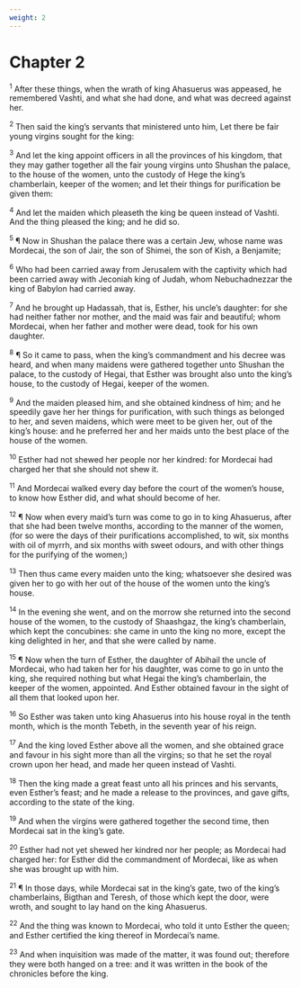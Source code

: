 ```yaml
---
weight: 2
---
```


# Chapter 2

<sup>1</sup> After these things, when the wrath of king Ahasuerus was appeased, he remembered Vashti, and what she had done, and what was decreed against her. 

<sup>2</sup> Then said the king’s servants that ministered unto him, Let there be fair young virgins sought for the king: 

<sup>3</sup> And let the king appoint officers in all the provinces of his kingdom, that they may gather together all the fair young virgins unto Shushan the palace, to the house of the women, unto the custody of Hege the king’s chamberlain, keeper of the women; and let their things for purification be given them: 

<sup>4</sup> And let the maiden which pleaseth the king be queen instead of Vashti. And the thing pleased the king; and he did so. 

<sup>5</sup> ¶ Now in Shushan the palace there was a certain Jew, whose name was Mordecai, the son of Jair, the son of Shimei, the son of Kish, a Benjamite; 

<sup>6</sup> Who had been carried away from Jerusalem with the captivity which had been carried away with Jeconiah king of Judah, whom Nebuchadnezzar the king of Babylon had carried away. 

<sup>7</sup> And he brought up Hadassah, that is, Esther, his uncle’s daughter: for she had neither father nor mother, and the maid was fair and beautiful; whom Mordecai, when her father and mother were dead, took for his own daughter. 

<sup>8</sup> ¶ So it came to pass, when the king’s commandment and his decree was heard, and when many maidens were gathered together unto Shushan the palace, to the custody of Hegai, that Esther was brought also unto the king’s house, to the custody of Hegai, keeper of the women. 

<sup>9</sup> And the maiden pleased him, and she obtained kindness of him; and he speedily gave her her things for purification, with such things as belonged to her, and seven maidens, which were meet to be given her, out of the king’s house: and he preferred her and her maids unto the best place of the house of the women. 

<sup>10</sup> Esther had not shewed her people nor her kindred: for Mordecai had charged her that she should not shew it. 

<sup>11</sup> And Mordecai walked every day before the court of the women’s house, to know how Esther did, and what should become of her. 

<sup>12</sup> ¶ Now when every maid’s turn was come to go in to king Ahasuerus, after that she had been twelve months, according to the manner of the women, (for so were the days of their purifications accomplished, to wit, six months with oil of myrrh, and six months with sweet odours, and with other things for the purifying of the women;) 

<sup>13</sup> Then thus came every maiden unto the king; whatsoever she desired was given her to go with her out of the house of the women unto the king’s house. 

<sup>14</sup> In the evening she went, and on the morrow she returned into the second house of the women, to the custody of Shaashgaz, the king’s chamberlain, which kept the concubines: she came in unto the king no more, except the king delighted in her, and that she were called by name. 

<sup>15</sup> ¶ Now when the turn of Esther, the daughter of Abihail the uncle of Mordecai, who had taken her for his daughter, was come to go in unto the king, she required nothing but what Hegai the king’s chamberlain, the keeper of the women, appointed. And Esther obtained favour in the sight of all them that looked upon her. 

<sup>16</sup> So Esther was taken unto king Ahasuerus into his house royal in the tenth month, which is the month Tebeth, in the seventh year of his reign. 

<sup>17</sup> And the king loved Esther above all the women, and she obtained grace and favour in his sight more than all the virgins; so that he set the royal crown upon her head, and made her queen instead of Vashti. 

<sup>18</sup> Then the king made a great feast unto all his princes and his servants, even Esther’s feast; and he made a release to the provinces, and gave gifts, according to the state of the king. 

<sup>19</sup> And when the virgins were gathered together the second time, then Mordecai sat in the king’s gate. 

<sup>20</sup> Esther had not yet shewed her kindred nor her people; as Mordecai had charged her: for Esther did the commandment of Mordecai, like as when she was brought up with him. 

<sup>21</sup> ¶ In those days, while Mordecai sat in the king’s gate, two of the king’s chamberlains, Bigthan and Teresh, of those which kept the door, were wroth, and sought to lay hand on the king Ahasuerus. 

<sup>22</sup> And the thing was known to Mordecai, who told it unto Esther the queen; and Esther certified the king thereof in Mordecai’s name. 

<sup>23</sup> And when inquisition was made of the matter, it was found out; therefore they were both hanged on a tree: and it was written in the book of the chronicles before the king. 


